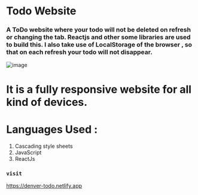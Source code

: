 # Todo Website

### A ToDo website where your todo will not be deleted on refresh or changing the tab. Reactjs and other some libraries are used to build this. I also take use of LocalStorage of the browser , so that on each refresh your todo will not disappear. 
![image](https://user-images.githubusercontent.com/87076425/211933528-be51b7dc-3d63-40d6-827c-e4b85c03a89a.png)

# It is a fully responsive website for all kind of devices. 

# Languages Used :
  1) Cascading style sheets
  2) JavaScript
  3) ReactJs
### `visit`
https://denver-todo.netlify.app
 
 
 
  
  

